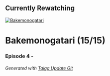 ﻿
## Currently Rewatching

[![Bakemonogatari](https://s4.anilist.co/file/anilistcdn/media/anime/cover/medium/bx5081-YpAE43HLQKqz.png)](https://anilist.co/anime/5081)

# Bakemonogatari (15/15)

### Episode 4 - 

###### *Generated with [Taiga Update Git](https://github.com/nike4613/taiga-update-git)*